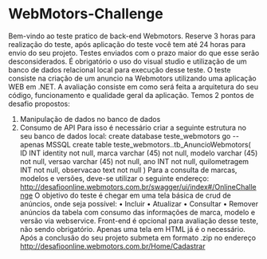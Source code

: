 # WebMotors-Challenge

Bem-vindo ao teste pratico de back-end Webmotors.
Reserve 3 horas para realização do teste, após aplicação do teste você tem até 24 horas para
envio do seu projeto.
Testes enviados com o prazo maior do que esse serão desconsiderados.
É obrigatório o uso do visual studio e utilização de um banco de dados relacional local para
execução desse teste.
O teste consiste na criação de um anuncio na Webmotors utilizando uma aplicação WEB em
.NET.
A avaliação consiste em como será feita a arquitetura do seu código, funcionamento e
qualidade geral da aplicação.
Temos 2 pontos de desafio propostos:
1. Manipulação de dados no banco de dados
2. Consumo de API
Para isso é necessário criar a seguinte estrutura no seu banco de dados local:
create database teste_webmotors
go --apenas MSSQL
create table teste_webmotors..tb_AnuncioWebmotors(
ID INT identity not null,
marca varchar (45) not null,
modelo varchar (45) not null,
versao varchar (45) not null,
ano INT not null,
quilometragem INT not null,
observacao text not null
)
Para a consulta de marcas, modelos e versões, deve-se utilizar o seguinte endereço:
http://desafioonline.webmotors.com.br/swagger/ui/index#/OnlineChallenge
O objetivo do teste é chegar em uma tela básica de crud de anúncios, onde
seja possível:
• Incluir
• Atualizar
• Consultar
• Remover 
anúncios da tabela com consumo das informações de marca, modelo e versão
via webservice.
Front-end é opcional para avaliação desse teste, não sendo obrigatório. Apenas uma tela em
HTML já é o necessário.
Após a conclusão do seu projeto submeta em formato .zip no endereço
http://desafioonline.webmotors.com.br/Home/Cadastrar
